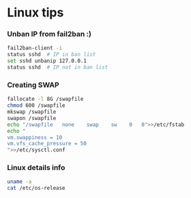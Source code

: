# Linux tips

### Unban IP from fail2ban :)
```Bash
fail2ban-client -i
status sshd  # IP in ban list
set sshd unbanip 127.0.0.1
status sshd  # IP not in ban list
```

### Creating SWAP
```Bash
fallocate -l 8G /swapfile
chmod 600 /swapfile
mkswap /swapfile
swapon /swapfile
echo "/swapfile   none    swap    sw    0   0">>/etc/fstab
echo "
vm.swappiness = 10
vm.vfs_cache_pressure = 50
">>/etc/sysctl.conf
```

### Linux details info
```Bash
uname -a
cat /etc/os-release
```
